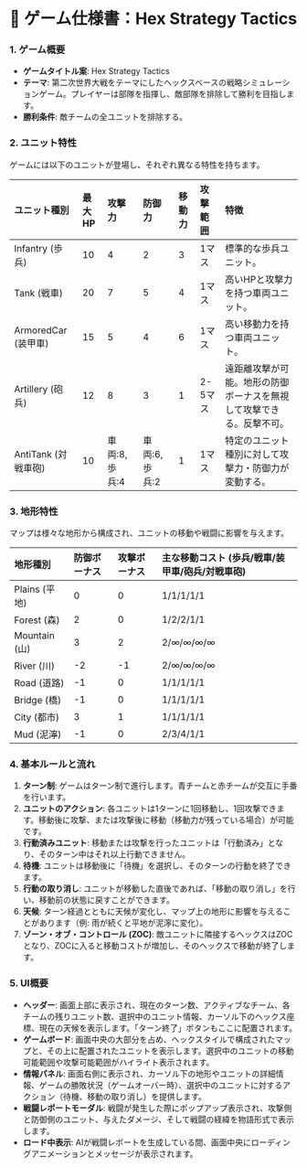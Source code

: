 # 🎨 ゲーム仕様書：Hex Strategy Tactics

### 1. ゲーム概要
* **ゲームタイトル案**: Hex Strategy Tactics
* **テーマ**: 第二次世界大戦をテーマにしたヘックスベースの戦略シミュレーションゲーム。プレイヤーは部隊を指揮し、敵部隊を排除して勝利を目指します。
* **勝利条件**: 敵チームの全ユニットを排除する。

### 2. ユニット特性
ゲームには以下のユニットが登場し、それぞれ異なる特性を持ちます。

| ユニット種別 | 最大HP | 攻撃力 | 防御力 | 移動力 | 攻撃範囲 | 特徴 |
| :--- | :--- | :--- | :--- | :--- | :--- | :--- |
| Infantry (歩兵) | 10 | 4 | 2 | 3 | 1マス | 標準的な歩兵ユニット。 |
| Tank (戦車) | 20 | 7 | 5 | 4 | 1マス | 高いHPと攻撃力を持つ車両ユニット。 |
| ArmoredCar (装甲車) | 15 | 5 | 4 | 6 | 1マス | 高い移動力を持つ車両ユニット。 |
| Artillery (砲兵) | 12 | 8 | 3 | 1 | 2-5マス | 遠距離攻撃が可能。地形の防御ボーナスを無視して攻撃できる。反撃不可。 |
| AntiTank (対戦車砲) | 10 | 車両:8, 歩兵:4 | 車両:6, 歩兵:2 | 1 | 1マス | 特定のユニット種別に対して攻撃力・防御力が変動する。 |

### 3. 地形特性
マップは様々な地形から構成され、ユニットの移動や戦闘に影響を与えます。

| 地形種別 | 防御ボーナス | 攻撃ボーナス | 主な移動コスト (歩兵/戦車/装甲車/砲兵/対戦車砲) |
| :--- | :--- | :--- | :--- |
| Plains (平地) | 0 | 0 | 1/1/1/1/1 |
| Forest (森) | 2 | 0 | 1/2/2/1/1 |
| Mountain (山) | 3 | 2 | 2/∞/∞/∞/∞ |
| River (川) | -2 | -1 | 2/∞/∞/∞/∞ |
| Road (道路) | -1 | 0 | 1/1/1/1/1 |
| Bridge (橋) | -1 | 0 | 1/1/1/1/1 |
| City (都市) | 3 | 1 | 1/1/1/1/1 |
| Mud (泥濘) | -1 | 0 | 2/3/4/1/1 |

### 4. 基本ルールと流れ
1.  **ターン制**: ゲームはターン制で進行します。青チームと赤チームが交互に手番を行います。
2.  **ユニットのアクション**: 各ユニットは1ターンに1回移動し、1回攻撃できます。移動後に攻撃、または攻撃後に移動（移動力が残っている場合）が可能です。
3.  **行動済みユニット**: 移動または攻撃を行ったユニットは「行動済み」となり、そのターン中はそれ以上行動できません。
4.  **待機**: ユニットは移動後に「待機」を選択し、そのターンの行動を終了できます。
5.  **行動の取り消し**: ユニットが移動した直後であれば、「移動の取り消し」を行い、移動前の状態に戻すことができます。
6.  **天候**: ターン経過とともに天候が変化し、マップ上の地形に影響を与えることがあります（例: 雨が続くと平地が泥濘に変化）。
7.  **ゾーン・オブ・コントロール (ZOC)**: 敵ユニットに隣接するヘックスはZOCとなり、ZOCに入ると移動コストが増加し、そのヘックスで移動が終了します。

### 5. UI概要
*   **ヘッダー**: 画面上部に表示され、現在のターン数、アクティブなチーム、各チームの残りユニット数、選択中のユニット情報、カーソル下のヘックス座標、現在の天候を表示します。「ターン終了」ボタンもここに配置されます。
*   **ゲームボード**: 画面中央の大部分を占め、ヘックスタイルで構成されたマップと、その上に配置されたユニットを表示します。選択中のユニットの移動可能範囲や攻撃可能範囲がハイライト表示されます。
*   **情報パネル**: 画面右側に表示され、カーソル下の地形やユニットの詳細情報、ゲームの勝敗状況（ゲームオーバー時）、選択中のユニットに対するアクション（待機、移動の取り消し）を提供します。
*   **戦闘レポートモーダル**: 戦闘が発生した際にポップアップ表示され、攻撃側と防御側のユニット、与えたダメージ、そして戦闘の経緯を物語形式で表示します。
*   **ロード中表示**: AIが戦闘レポートを生成している間、画面中央にローディングアニメーションとメッセージが表示されます。

